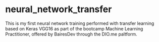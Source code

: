 # neural_network_transfer
This is my first neural network training performed with transfer learning based on Keras VGG16 as part of the bootcamp  Machine Learning Practitioner, offered by BairesDev through the DIO.me paltform.
